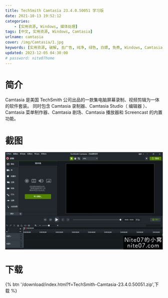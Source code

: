```yaml
---
title: TechSmith Camtasia 23.4.0.50051 学习版
date: 2021-10-13 19:52:12
categories:
    - [实用资源, Windows, 媒体处理]
tags: [中文, 实用资源, Windows, Camtasia]
urlname: camtasia
cover: /img/Camtasia/1.jpg
keywords: [实用资源, 破解, 去广告, 纯净, 绿色, 白嫖, 免费, Windows, Camtasia]
updated: 2023-12-05 04:30:00
# password: nite07home
---
```


# 简介

Camtasia 是美国 TechSmith 公司出品的一款集电脑屏幕录制、视频剪辑为一体的软件套装。 同时包含 Camtasia 录制器、Camtasia Studio（ 编辑器 ）、Camtasia 菜单制作器、Camtasia 剧场、Camtasia 播放器和 Screencast 的内置功能。

# 截图

![](/img/Camtasia/2.jpg)

# 下载

{% btn '/download/index.html?f=TechSmith-Camtasia-23.4.0.50051.zip',下载 %}
